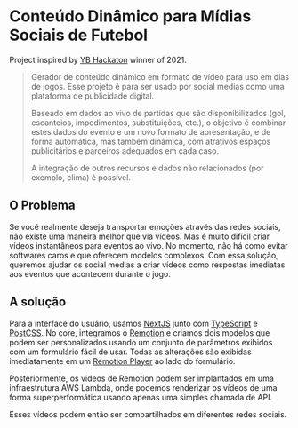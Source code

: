 # Conteúdo Dinâmico para Mídias Sociais de Futebol

Project inspired by [YB Hackaton](https://hackathon.bscyb.ch/) winner of 2021.

> Gerador de conteúdo dinâmico em formato de vídeo para uso em dias de jogos.
> Esse projeto é para ser usado por social medias como uma plataforma de publicidade digital.
>
> Baseado em dados ao vivo de partidas que são disponibilizados (gol, escanteios, impedimentos, substituições, etc.), o objetivo é combinar estes dados do evento e um novo formato de apresentação, e de forma automática, mas também dinâmica, com atrativos espaços publicitários e parceiros adequados em cada caso.
>
> A integração de outros recursos e dados não relacionados (por exemplo, clima) é possível.

## O Problema

Se você realmente deseja transportar emoções através das redes sociais, não existe uma maneira melhor que via vídeos. Mas é muito difícil criar vídeos instantâneos para eventos ao vivo. No momento, não há como evitar softwares caros e que oferecem modelos complexos.
Com essa solução, queremos ajudar os social medias a criar vídeos como respostas imediatas aos eventos que acontecem durante o jogo.

## A solução

Para a interface do usuário, usamos [NextJS](https://nextjs.org/) junto com [TypeScript](https://www.typescriptlang.org/) e [PostCSS](https://postcss.org). No core, integramos o [Remotion](https://remotion.dev/) e criamos dois modelos que podem ser personalizados usando um conjunto de parâmetros exibidos com um formulário fácil de usar. Todas as alterações são exibidas imediatamente em um [Remotion Player](https://remotion.dev/docs/player) ao lado do formulário.

Posteriormente, os vídeos de Remotion podem ser implantados em uma infraestrutura AWS Lambda, onde podemos renderizar os vídeos de uma forma superperformática usando apenas uma simples chamada de API.

Esses vídeos podem então ser compartilhados em diferentes redes sociais.
